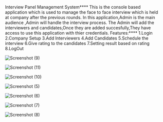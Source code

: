 Interview Panel Management System****
        This is the console based application which is used to manage the face to face interview which is held at company after the previous rounds.
        In this application,Admin is the main audience ,Admin will handle the interview process.
        The Admin will add the interviewers and candidates,Once they are added succesfully,They have access to use this application with thier credentials.
Features:****
      1.Login
      2.Company Setup
      3.Add Interviewers
      4.Add Candidates
      5.Schedule  the interview
      6.Give rating to the candidates
      7.Setting result based on rating
      8.LogOut

      
      
  ![Screenshot (9)](https://github.com/DINESH-2611/Interview-Panel/assets/159759453/c5d298cc-3b80-458d-80ab-46ccf3adac03)
      
  ![Screenshot (11)](https://github.com/DINESH-2611/Interview-Panel/assets/159759453/00b44b18-376a-416b-9a32-cb9b3dd75be6)

![Screenshot (10)](https://github.com/DINESH-2611/Interview-Panel/assets/159759453/c6221e96-6d07-40d8-9a21-9af0f51f121a)

![Screenshot (5)](https://github.com/DINESH-2611/Interview-Panel/assets/159759453/b6762ca9-a6ea-461b-92f5-1eb58aa2a79b)

![Screenshot (6)](https://github.com/DINESH-2611/Interview-Panel/assets/159759453/c161a820-ea13-450f-825b-8d607856a597)

![Screenshot (7)](https://github.com/DINESH-2611/Interview-Panel/assets/159759453/0aaf3b20-e8cf-4d6f-9d71-33dd0c486814)

![Screenshot (8)](https://github.com/DINESH-2611/Interview-Panel/assets/159759453/a541780c-2307-43b3-b655-aaa38e6f67aa)




  
